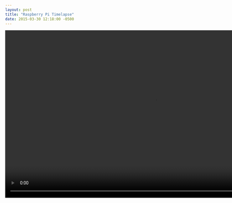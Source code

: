 ```yaml
---
layout: post
title: "Raspberry Pi Timelapse"
date: 2015-03-30 12:18:00 -0500
---
```


<video width="960" height="540" controls>
  <source src="/videos/timelapse.mp4" type="video/mp4; codecs=avc1.42E01E,mp4a.40.2">
  <source src="/videos/timelapse.webmhd.webm" type="video/webm; codecs=vp8,vorbis">
  <source src="/videos/timelapse.oggtheora.ogv" type="video/ogg; codecs=theora,vorbis">
</video>
